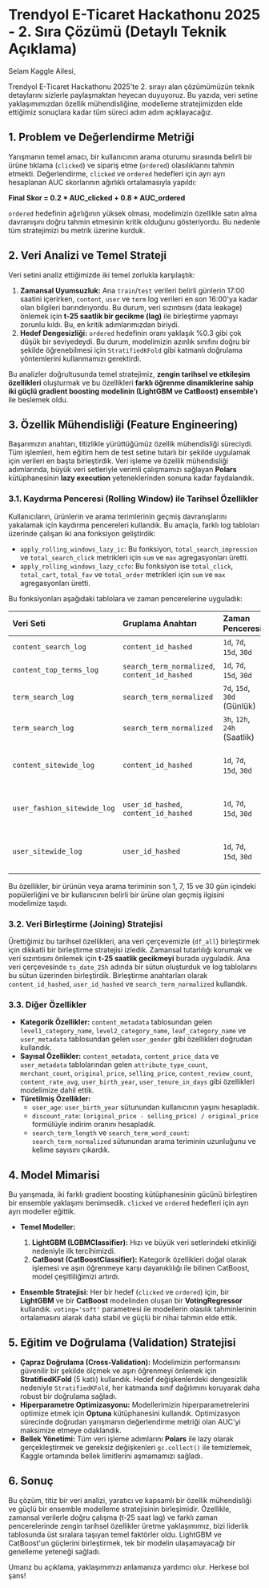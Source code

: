 # Trendyol E-Ticaret Hackathonu 2025 - 2. Sıra Çözümü (Detaylı Teknik Açıklama)

Selam Kaggle Ailesi,

Trendyol E-Ticaret Hackathonu 2025'te 2. sırayı alan çözümümüzün teknik detaylarını sizlerle paylaşmaktan heyecan duyuyoruz. Bu yazıda, veri setine yaklaşımımızdan özellik mühendisliğine, modelleme stratejimizden elde ettiğimiz sonuçlara kadar tüm süreci adım adım açıklayacağız.

## 1. Problem ve Değerlendirme Metriği

Yarışmanın temel amacı, bir kullanıcının arama oturumu sırasında belirli bir ürüne tıklama (`clicked`) ve sipariş etme (`ordered`) olasılıklarını tahmin etmekti. Değerlendirme, `clicked` ve `ordered` hedefleri için ayrı ayrı hesaplanan AUC skorlarının ağırlıklı ortalamasıyla yapıldı:

**Final Skor = 0.2 * AUC_clicked + 0.8 * AUC_ordered**

`ordered` hedefinin ağırlığının yüksek olması, modelimizin özellikle satın alma davranışını doğru tahmin etmesinin kritik olduğunu gösteriyordu. Bu nedenle tüm stratejimizi bu metrik üzerine kurduk.

## 2. Veri Analizi ve Temel Strateji

Veri setini analiz ettiğimizde iki temel zorlukla karşılaştık:

1.  **Zamansal Uyumsuzluk:** Ana `train`/`test` verileri belirli günlerin 17:00 saatini içerirken, `content`, `user` ve `term` log verileri en son 16:00'ya kadar olan bilgileri barındırıyordu. Bu durum, veri sızıntısını (data leakage) önlemek için **t-25 saatlik bir gecikme (lag)** ile birleştirme yapmayı zorunlu kıldı. Bu, en kritik adımlarımızdan biriydi.
2.  **Hedef Dengesizliği:** `ordered` hedefinin oranı yaklaşık %0.3 gibi çok düşük bir seviyedeydi. Bu durum, modelimizin azınlık sınıfını doğru bir şekilde öğrenebilmesi için `StratifiedKFold` gibi katmanlı doğrulama yöntemlerini kullanmamızı gerektirdi.

Bu analizler doğrultusunda temel stratejimiz, **zengin tarihsel ve etkileşim özellikleri** oluşturmak ve bu özellikleri **farklı öğrenme dinamiklerine sahip iki güçlü gradient boosting modelinin (LightGBM ve CatBoost) ensemble'ı** ile beslemek oldu.

## 3. Özellik Mühendisliği (Feature Engineering)

Başarımızın anahtarı, titizlikle yürüttüğümüz özellik mühendisliği süreciydi. Tüm işlemleri, hem eğitim hem de test setine tutarlı bir şekilde uygulamak için verileri en başta birleştirdik. Veri işleme ve özellik mühendisliği adımlarında, büyük veri setleriyle verimli çalışmamızı sağlayan **Polars** kütüphanesinin **lazy execution** yeteneklerinden sonuna kadar faydalandık.

### 3.1. Kaydırma Penceresi (Rolling Window) ile Tarihsel Özellikler

Kullanıcıların, ürünlerin ve arama terimlerinin geçmiş davranışlarını yakalamak için kaydırma pencereleri kullandık. Bu amaçla, farklı log tabloları üzerinde çalışan iki ana fonksiyon geliştirdik:

*   `apply_rolling_windows_lazy_ic`: Bu fonksiyon, `total_search_impression` ve `total_search_click` metrikleri için `sum` ve `max` agregasyonları üretti.
*   `apply_rolling_windows_lazy_ccfo`: Bu fonksiyon ise `total_click`, `total_cart`, `total_fav` ve `total_order` metrikleri için `sum` ve `max` agregasyonları üretti.

Bu fonksiyonları aşağıdaki tablolara ve zaman pencerelerine uyguladık:

| Veri Seti | Gruplama Anahtarı | Zaman Penceresi | Agregasyon Metrikleri |
| :--- | :--- | :--- | :--- |
| `content_search_log` | `content_id_hashed` | `1d`, `7d`, `15d`, `30d` | Gösterim, Tıklama |
| `content_top_terms_log` | `search_term_normalized`, `content_id_hashed` | `1d`, `7d`, `15d`, `30d` | Gösterim, Tıklama |
| `term_search_log` | `search_term_normalized` | `7d`, `15d`, `30d` (Günlük) | Gösterim, Tıklama |
| `term_search_log` | `search_term_normalized` | `3h`, `12h`, `24h` (Saatlik) | Gösterim, Tıklama |
| `content_sitewide_log` | `content_id_hashed` | `1d`, `7d`, `15d`, `30d` | Tıklama, Sepet, Favori, Sipariş |
| `user_fashion_sitewide_log` | `user_id_hashed`, `content_id_hashed` | `1d`, `7d`, `15d`, `30d` | Tıklama, Sepet, Favori, Sipariş |
| `user_sitewide_log` | `user_id_hashed` | `1d`, `7d`, `15d`, `30d` | Tıklama, Sepet, Favori, Sipariş |

Bu özellikler, bir ürünün veya arama teriminin son 1, 7, 15 ve 30 gün içindeki popülerliğini ve bir kullanıcının belirli bir ürüne olan geçmiş ilgisini modelimize taşıdı.

### 3.2. Veri Birleştirme (Joining) Stratejisi

Ürettiğimiz bu tarihsel özellikleri, ana veri çerçevemizle (`df_all`) birleştirmek için dikkatli bir birleştirme stratejisi izledik. Zamansal tutarlılığı korumak ve veri sızıntısını önlemek için **t-25 saatlik gecikmeyi** burada uyguladık. Ana veri çerçevesinde `ts_date_25h` adında bir sütun oluşturduk ve log tablolarını bu sütun üzerinden birleştirdik. Birleştirme anahtarları olarak `content_id_hashed`, `user_id_hashed` ve `search_term_normalized` kullandık.

### 3.3. Diğer Özellikler

*   **Kategorik Özellikler:** `content_metadata` tablosundan gelen `level1_category_name`, `level2_category_name`, `leaf_category_name` ve `user_metadata` tablosundan gelen `user_gender` gibi özellikleri doğrudan kullandık.
*   **Sayısal Özellikler:** `content_metadata`, `content_price_data` ve `user_metadata` tablolarından gelen `attribute_type_count`, `merchant_count`, `original_price`, `selling_price`, `content_review_count`, `content_rate_avg`, `user_birth_year`, `user_tenure_in_days` gibi özellikleri modelimize dahil ettik.
*   **Türetilmiş Özellikler:**
    *   `user_age`: `user_birth_year` sütunundan kullanıcının yaşını hesapladık.
    *   `discount_rate`: `(original_price - selling_price) / original_price` formülüyle indirim oranını hesapladık.
    *   `search_term_length` ve `search_term_word_count`: `search_term_normalized` sütunundan arama teriminin uzunluğunu ve kelime sayısını çıkardık.

## 4. Model Mimarisi

Bu yarışmada, iki farklı gradient boosting kütüphanesinin gücünü birleştiren bir ensemble yaklaşımı benimsedik. `clicked` ve `ordered` hedefleri için ayrı ayrı modeller eğittik.

*   **Temel Modeller:**
    1.  **LightGBM (LGBMClassifier):** Hızı ve büyük veri setlerindeki etkinliği nedeniyle ilk tercihimizdi.
    2.  **CatBoost (CatBoostClassifier):** Kategorik özellikleri doğal olarak işlemesi ve aşırı öğrenmeye karşı dayanıklılığı ile bilinen CatBoost, model çeşitliliğimizi artırdı.

*   **Ensemble Stratejisi:**
    Her bir hedef (`clicked` ve `ordered`) için, bir **LightGBM** ve bir **CatBoost** modelinden oluşan bir **VotingRegressor** kullandık. `voting='soft'` parametresi ile modellerin olasılık tahminlerinin ortalamasını alarak daha stabil ve güçlü bir nihai tahmin elde ettik.

## 5. Eğitim ve Doğrulama (Validation) Stratejisi

*   **Çapraz Doğrulama (Cross-Validation):** Modelimizin performansını güvenilir bir şekilde ölçmek ve aşırı öğrenmeyi önlemek için **StratifiedKFold** (5 katlı) kullandık. Hedef değişkenlerdeki dengesizlik nedeniyle `StratifiedKFold`, her katmanda sınıf dağılımını koruyarak daha robust bir doğrulama sağladı.
*   **Hiperparametre Optimizasyonu:** Modellerimizin hiperparametrelerini optimize etmek için **Optuna** kütüphanesini kullandık. Optimizasyon sürecinde doğrudan yarışmanın değerlendirme metriği olan AUC'yi maksimize etmeye odaklandık.
*   **Bellek Yönetimi:** Tüm veri işleme adımlarını **Polars** ile lazy olarak gerçekleştirmek ve gereksiz değişkenleri `gc.collect()` ile temizlemek, Kaggle ortamında bellek limitlerini aşmamamızı sağladı.

## 6. Sonuç

Bu çözüm, titiz bir veri analizi, yaratıcı ve kapsamlı bir özellik mühendisliği ve güçlü bir ensemble modelleme stratejisinin birleşimidir. Özellikle, zamansal verilerle doğru çalışma (t-25 saat lag) ve farklı zaman pencerelerinde zengin tarihsel özellikler üretme yaklaşımımız, bizi liderlik tablosunda üst sıralara taşıyan temel faktörler oldu. LightGBM ve CatBoost'un güçlerini birleştirmek, tek bir modelin ulaşamayacağı bir genelleme yeteneği sağladı.

Umarız bu açıklama, yaklaşımımızı anlamanıza yardımcı olur. Herkese bol şans!
